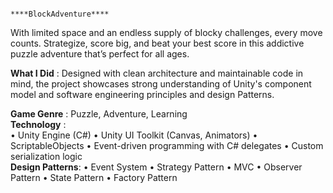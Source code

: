                                                                 ****BlockAdventure****
                                                                
With limited space and an endless supply of blocky challenges, every move counts. Strategize, score big, and beat your best score in this addictive puzzle adventure that’s perfect for all ages.   

**What I Did**  : Designed with clean architecture and maintainable code in mind, the project showcases strong understanding of Unity's component model and software engineering principles and design Patterns.

**Game Genre** : Puzzle, Adventure, Learning   
**Technology** :   
                •	Unity Engine (C#)
                •	Unity UI Toolkit (Canvas, Animators)
                •	ScriptableObjects
                •	Event-driven programming with C# delegates
                •	Custom serialization logic   
**Design Patterns**: 
                    •	Event System
                    •	Strategy Pattern
                    •	MVC
                    •	Observer Pattern
                    •	State Pattern
                    •	Factory Pattern


